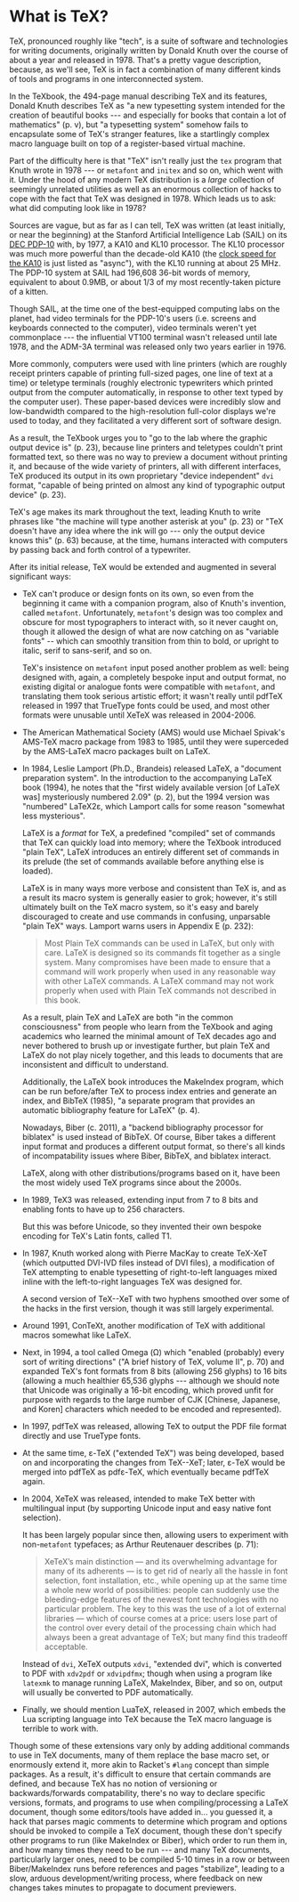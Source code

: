 # What is TeX?

TeX, pronounced roughly like "tech", is a suite of software and technologies
for writing documents, originally written by Donald Knuth over the course of
about a year and released in 1978. That's a pretty vague description, because,
as we'll see, TeX is in fact a combination of many different kinds of tools and
programs in one interconnected system.

In the TeXbook, the 494-page manual describing TeX and its features, Donald
Knuth describes TeX as "a new typesetting system intended for the creation of
beautiful books --- and especially for books that contain a lot of mathematics"
(p. v), but "a typesetting system" somehow fails to encapsulate some of TeX's
stranger features, like a startlingly complex macro language built on top of a
register-based virtual machine.

Part of the difficulty here is that "TeX" isn't really just the `tex` program
that Knuth wrote in 1978 --- or `metafont` and `initex` and so on, which went
with it. Under the hood of any modern TeX distribution is a *large* collection
of seemingly unrelated utilities as well as an enormous collection of hacks to
cope with the fact that TeX was designed in 1978. Which leads us to ask: what
did computing look like in 1978?

Sources are vague, but as far as I can tell, TeX was written (at least
initially, or near the beginning) at the Stanford Artificial Intelligence Lab
(SAIL) on its [DEC PDP-10][sail-pdp-10] with, by 1977, a KA10 and KL10
processor. The KL10 processor was much more powerful than the decade-old KA10
(the [clock speed for the KA10][pdp-10-processors] is just listed as "async"),
with the KL10 running at about 25 MHz. The PDP-10 system at SAIL had 196,608
36-bit words of memory, equivalent to about 0.9MB, or about 1/3 of my most
recently-taken picture of a kitten.

Though SAIL, at the time one of the best-equipped computing labs on the planet,
had video terminals for the PDP-10's users (i.e. screens and keyboards
connected to the computer), video terminals weren't yet commonplace --- the
influential VT100 terminal wasn't released until late 1978, and the ADM-3A
terminal was released only two years earlier in 1976.

More commonly, computers were used with line printers (which are roughly
receipt printers capable of printing full-sized pages, one line of text at a
time) or teletype terminals (roughly electronic typewriters which printed
output from the computer automatically, in response to other text typed by the
computer user). These paper-based devices were incredibly slow and
low-bandwidth compared to the high-resolution full-color displays we're used to
today, and they facilitated a very different sort of software design.

As a result, the TeXbook urges you to "go to the lab where the graphic output
device is" (p. 23), because line printers and teletypes couldn't print
formatted text, so there was no way to preview a document without printing it,
and because of the wide variety of printers, all with different interfaces, TeX
produced its output in its own proprietary "device independent" `dvi` format,
"capable of being printed on almost any kind of typographic output device" (p.
23).

TeX's age makes its mark throughout the text, leading Knuth to write phrases
like "the machine will type another asterisk at you" (p. 23) or "TeX doesn't
have any idea where the ink will go --- only the output device knows this" (p.
63) because, at the time, humans interacted with computers by passing back and
forth control of a typewriter.

After its initial release, TeX would be extended and augmented in several
significant ways:

- TeX can't produce or design fonts on its own, so even from the beginning it
  came with a companion program, also of Knuth's invention, called `metafont`.
  Unfortunately, `metafont`'s design was too complex and obscure for most
  typographers to interact with, so it never caught on, though it allowed the
  design of what are now catching on as "variable fonts" -- which can smoothly
  transition from thin to bold, or upright to italic, serif to sans-serif, and
  so on.

  TeX's insistence on `metafont` input posed another problem as well: being
  designed with, again, a completely bespoke input and output format, no
  existing digital or analogue fonts were compatible with `metafont`, and
  translating them took serious artistic effort; it wasn't really until pdfTeX
  released in 1997 that TrueType fonts could be used, and most other formats
  were unusable until XeTeX was released in 2004-2006.

- The American Mathematical Society (AMS) would use Michael Spivak's AMS-TeX
  macro package from 1983 to 1985, until they were superceded by the AMS-LaTeX
  macro packages built on LaTeX.

- In 1984, Leslie Lamport (Ph.D., Brandeis) released LaTeX, a "document
  preparation system". In the introduction to the accompanying LaTeX book
  (1994), he notes that the "first widely available version [of LaTeX was]
  mysteriously numbered 2.09" (p. 2), but the 1994 version was "numbered"
  LaTeX2ε, which Lamport calls for some reason "somewhat less mysterious".

  LaTeX is a *format* for TeX, a predefined "compiled" set of commands that TeX
  can quickly load into memory; where the TeXbook introduced "plain TeX", LaTeX
  introduces an entirely different set of commands in its prelude (the set of
  commands available before anything else is loaded).

  LaTeX is in many ways more verbose and consistent than TeX is, and as a
  result its macro system is generally easier to grok; however, it's still
  ultimately built on the TeX macro system, so it's easy and barely discouraged
  to create and use commands in confusing, unparsable "plain TeX" ways. Lamport
  warns users in Appendix E (p. 232):

  > Most Plain TeX commands can be used in LaTeX, but only with care. LaTeX is
  > designed so its commands fit together as a single system. Many compromises
  > have been made to ensure that a command will work properly when used in any
  > reasonable way with other LaTeX commands. A LaTeX command may not work
  > properly when used with Plain TeX commands not described in this book.

  As a result, plain TeX and LaTeX are both "in the common consciousness" from
  people who learn from the TeXbook and aging academics who learned the minimal
  amount of TeX decades ago and never bothered to brush up or investigate
  further, but plain TeX and LaTeX do not play nicely together, and this leads
  to documents that are inconsistent and difficult to understand.

  Additionally, the LaTeX book introduces the MakeIndex program, which can be
  run before/after TeX to process index entries and generate an index, and
  BibTeX (1985), "a separate program that provides an automatic bibliography
  feature for LaTeX" (p. 4).

  Nowadays, Biber (c. 2011), a "backend bibliography processor for biblatex" is
  used instead of BibTeX. Of course, Biber takes a different input format and
  produces a different output format, so there's all kinds of incompatability
  issues where Biber, BibTeX, and biblatex interact.

  LaTeX, along with other distributions/programs based on it, have been the
  most widely used TeX programs since about the 2000s.

- In 1989, TeX3 was released, extending input from 7 to 8 bits and enabling
  fonts to have up to 256 characters.

  But this was before Unicode, so they invented their own bespoke encoding for
  TeX's Latin fonts, called T1.

- In 1987, Knuth worked along with Pierre MacKay to create TeX-XeT (which
  outputted DVI-IVD files instead of DVI files), a modification of TeX
  attempting to enable typesetting of right-to-left languages mixed inline with
  the left-to-right languages TeX was designed for.

  A second version of TeX--XeT with two hyphens smoothed over some of the hacks
  in the first version, though it was still largely experimental.

- Around 1991, ConTeXt, another modification of TeX with additional macros
  somewhat like LaTeX.

- Next, in 1994, a tool called Omega (Ω) which "enabled (probably) every sort
  of writing directions" ("A brief history of TeX, volume II", p. 70) and
  expanded TeX's font formats from 8 bits (allowing 256 glyphs) to 16 bits
  (allowing a much healthier 65,536 glyphs --- although we should note that
  Unicode was originally a 16-bit encoding, which proved unfit for purpose with
  regards to the large number of CJK [Chinese, Japanese, and Koren] characters
  which needed to be encoded and represented).

- In 1997, pdfTeX was released, allowing TeX to output the PDF file format
  directly and use TrueType fonts.

- At the same time, ε-TeX ("extended TeX") was being developed, based on and
  incorporating the changes from TeX--XeT; later, ε-TeX would be merged into
  pdfTeX as pdfε-TeX, which eventually became pdfTeX again.

- In 2004, XeTeX was released, intended to make TeX better with multilingual
  input (by supporting Unicode input and easy native font selection).

  It has been largely popular since then, allowing users to experiment with
  non-`metafont` typefaces; as Arthur Reutenauer describes (p. 71):

  > XeTeX’s main distinction — and its overwhelming advantage for many of its
  > adherents — is to get rid of nearly all the hassle in font selection, font
  > installation, etc., while opening up at the same time a whole new world of
  > possibilities: people can suddenly use the bleeding-edge features of the
  > newest font technologies with no particular problem. The key to this was
  > the use of a lot of external libraries — which of course comes at a price:
  > users lose part of the control over every detail of the processing chain
  > which had always been a great advantage of TeX; but many find this tradeoff
  > acceptable.

  Instead of `dvi`, XeTeX outputs `xdvi`, "extended dvi", which is converted to
  PDF with `xdv2pdf` or `xdvipdfmx`; though when using a program like `latexmk`
  to manage running LaTeX, MakeIndex, Biber, and so on, output will usually be
  converted to PDF automatically.

- Finally, we should mention LuaTeX, released in 2007, which embeds the Lua
  scripting language into TeX because the TeX macro language is terrible to
  work with.

Though some of these extensions vary only by adding additional commands to use
in TeX documents, many of them replace the base macro set, or enormously extend
it, more akin to Racket's `#lang` concept than simple packages. As a result,
it's difficult to ensure that certain commands are defined, and because TeX has
no notion of versioning or backwards/forwards compatability, there's no way to
declare specific versions, formats, and programs to use when
compiling/processing a LaTeX document, though some editors/tools have added
in... you guessed it, a hack that parses magic comments to determine which
program and options should be invoked to compile a TeX document, though these
don't specify other programs to run (like MakeIndex or Biber), which order to
run them in, and how many times they need to be run --- and many TeX documents,
particularly larger ones, need to be compiled 5-10 times in a row or between
Biber/MakeIndex runs before references and pages "stabilize", leading to a
slow, arduous development/writing process, where feedback on new changes takes
minutes to propagate to document previewers.

[sail-pdp-10]: https://forum.stanford.edu/wiki/index.php/Early_Computers_at_Stanford#DEC_PDP-10_2
[pdp-10-processors]: http://pdp10.nocrew.org/cpu/processors.html
